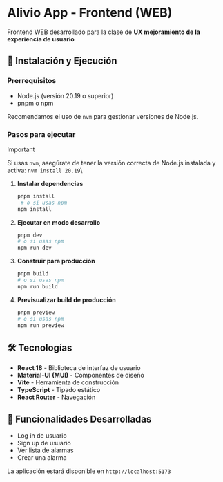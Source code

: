 # Alivio App - Frontend (WEB)

Frontend WEB desarrollado para la clase de **UX mejoramiento de la experiencia de usuario**

## 🚀 Instalación y Ejecución

### Prerrequisitos
- Node.js (versión 20.19 o superior)
- pnpm o npm

Recomendamos el uso de `nvm` para gestionar versiones de Node.js.

### Pasos para ejecutar

<!-- Info to use nvm -->
> [!IMPORTANT]
> Si usas `nvm`, asegúrate de tener la versión correcta de Node.js instalada y activa: `nvm install 20.19`\

1. **Instalar dependencias**
   ```bash
   pnpm install
    # o si usas npm
   npm install
   ```

2. **Ejecutar en modo desarrollo**
   ```bash
   pnpm dev
   # o si usas npm
   npm run dev
   ```

3. **Construir para producción**
   ```bash
   pnpm build
   # o si usas npm
   npm run build
   ```

4. **Previsualizar build de producción**
   ```bash
   pnpm preview
   # o si usas npm
   npm run preview
   ```

## 🛠️ Tecnologías

- **React 18** - Biblioteca de interfaz de usuario
- **Material-UI (MUI)** - Componentes de diseño
- **Vite** - Herramienta de construcción
- **TypeScript** - Tipado estático
- **React Router** - Navegación

## 📱 Funcionalidades Desarrolladas

- Log in de usuario
- Sign up de usuario
- Ver lista de alarmas
- Crear una alarma

La aplicación estará disponible en `http://localhost:5173`